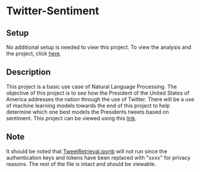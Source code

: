 # Twitter-Sentiment

## Setup
No additional setup is needed to view this project. To view the analysis and the project, click [here](https://johann017.github.io/Twitter-Sentiment/index.html).

## Description
This project is a basic use case of Natural Language Processing. The objective of this project is to see how the President of the United States of America addresses the nation through the use of Twitter. There will be a use of machine learning models towards the end of this project to help determine which one best models the Presidents tweets based on sentiment. This project can be viewed using this [link](https://johann017.github.io/Twitter-Sentiment/index.html). 

## Note
It should be noted that [TweetRetrieval.ipynb](https://github.com/johann017/Twitter-Sentiment/blob/5dc74bedd2c9f15295ddb54a48c2f5c177ad9667/TweetRetrieval.ipynb) will not run since the authentication keys and tokens have been replaced with "xxxx" for privacy reasons. The rest of the file is intact and should be viewable.
